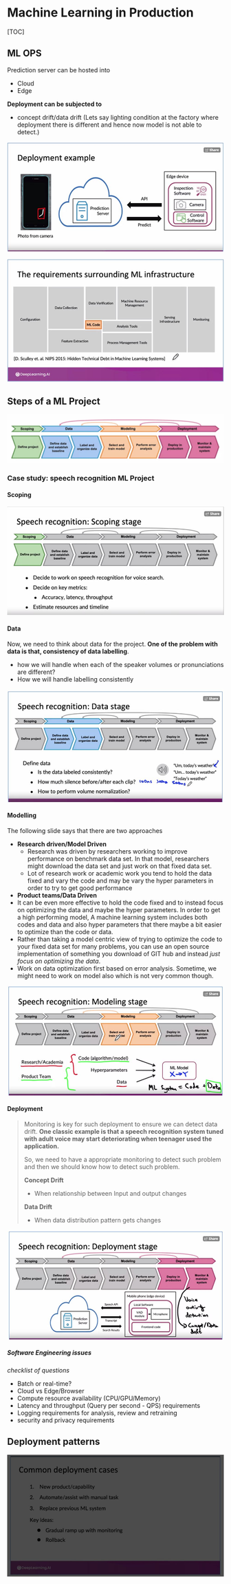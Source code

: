# Machine Learning in Production

[TOC]

## ML OPS

Prediction server can be hosted into

- Cloud
- Edge

**Deployment can be subjected to**

- concept drift/data drift (Lets say lighting condition at the factory where deployment there is different and hence now model is not able to detect.)

![img](https://github.com/amitkml/AWS-MachineLearning/blob/main/img/deployment_architecture.JPG?raw=true)

![MLInfra](https://github.com/amitkml/AWS-MachineLearning/blob/main/img/ML_Infratructure.JPG?raw=true)

## Steps of a ML Project

![im](https://github.com/amitkml/AWS-MachineLearning/blob/main/img/ML_Project_lifecycle.JPG?raw=true)

### Case study: speech recognition ML Project

#### Scoping

![im](https://github.com/amitkml/AWS-MachineLearning/blob/main/img/speech_scoping.JPG?raw=true)

#### Data

Now, we need to think about data for the project. **One of the problem with data is that, consistency of data labelling**.

- how we will handle when each of the speaker volumes or pronunciations are different?
- How we will handle labelling consistently

![im](https://github.com/amitkml/AWS-MachineLearning/blob/main/img/speech_data_collection.JPG?raw=true)

#### Modelling

The following slide says that there are two approaches

- **Research driven/Model Driven**
  - Research was driven by researchers working to improve performance on benchmark data set. In that model, researchers might download the data set and just work on that fixed data set.
  - Lot of research work or academic work you tend to hold the data fixed and vary the code and may be vary the hyper parameters in order to try to get good performance
-  **Product teams/Data Driven**
  -  It can be even more effective to hold the code fixed and to instead focus on optimizing the data and maybe the hyper parameters. In order to get a high performing model, A machine learning system includes both codes and data and also hyper parameters that there maybe a bit easier to optimize than the code or data.
  -  Rather than taking a model centric view of trying to optimize the code to your fixed data set for many problems, you can use an open source implementation of something you download of GIT hub and instead *just focus on optimizing the data*.
  - Work on data optimization first based on error analysis. Sometime, we might need to work on model also which is not very common though.

![im](https://github.com/amitkml/AWS-MachineLearning/blob/main/img/speech_modelling.JPG?raw=true)

#### Deployment

> Monitoring is key for such deployment to ensure we can detect data drift. **One classic example is that a speech recognition system tuned with adult voice may start deteriorating when teenager used the application.** 
>
> So, we need to have a appropriate monitoring to detect such problem and then we should know how to detect such problem.
>
> **Concept Drift**
>
> - When relationship between Input and output changes
>
> **Data Drift**
>
> - When data distribution pattern gets changes

![im](https://github.com/amitkml/AWS-MachineLearning/blob/main/img/speech_deployment.JPG?raw=true)

##### Software Engineering issues

*checklist of questions*

- Batch or real-time?
- Cloud vs Edge/Browser
- Compute resource availability (CPU/GPU/Memory)
- Latency and throughput (Query per second - QPS) requirements
- Logging requirements for analysis, review and retraining
- security and privacy requirements

## Deployment patterns

![im](https://github.com/amitkml/AWS-MachineLearning/blob/main/img/commom_deployment.JPG?raw=true)







